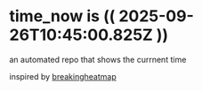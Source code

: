 # time_now is (( 2025-09-26T10:45:00.825Z ))

an automated repo that shows the currnent time

inspired by [breakingheatmap](https://github.com/breakingheatmap/breakingheatmap)